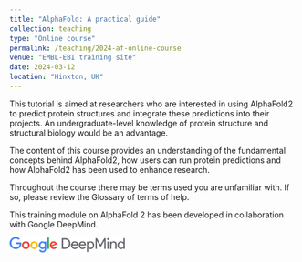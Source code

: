 ```yaml
---
title: "AlphaFold: A practical guide"
collection: teaching
type: "Online course"
permalink: /teaching/2024-af-online-course
venue: "EMBL-EBI training site"
date: 2024-03-12
location: "Hinxton, UK"
---
```


This tutorial is aimed at researchers who are interested in using AlphaFold2 to predict protein structures and integrate these predictions into their projects. An undergraduate-level knowledge of protein structure and structural biology would be an advantage.

The content of this course provides an understanding of the fundamental concepts behind AlphaFold2, how users can run protein predictions and how AlphaFold2 has been used to enhance research.

Throughout the course there may be terms used you are unfamiliar with. If so, please review the Glossary of terms of help.

This training module on AlphaFold 2 has been developed in collaboration with Google DeepMind.

<img src='/images/Google-DeepMind-logo.webp' width='40%'>